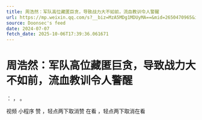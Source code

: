 ```yaml
---
title: 周浩然：军队高位藏匿巨贪，导致战力大不如前，流血教训令人警醒
url: https://mp.weixin.qq.com/s?__biz=MzA5MDg1MDUyMA==&mid=2650470965&idx=3&sn=33e9490b7080757668e0131025902a2e
source: Doonsec's feed
date: 2024-07-07
fetch_date: 2025-10-06T17:39:36.061671
---
```


# 周浩然：军队高位藏匿巨贪，导致战力大不如前，流血教训令人警醒

：
，
。

视频
小程序
赞
，轻点两下取消赞
在看
，轻点两下取消在看